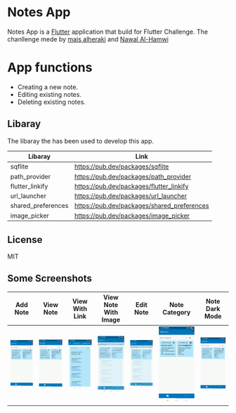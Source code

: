 # Notes App

Notes App is a [Flutter](https://flutter.dev/) application that build for Flutter Challenge. The chanllenge mede by [mais alheraki](https://github.com/pr-Mais) and [Nawal Al-Hamwi](https://www.linkedin.com/in/nawal-al-hamwi/)

# App functions
 - Creating a new note.
 - Editing existing notes.
 - Deleting existing notes.

## Libaray
The libaray the has been used to develop this app.

| Libaray | Link |
| ------ | ------ |
| sqflite | https://pub.dev/packages/sqflite |
| path_provider | https://pub.dev/packages/path_provider |
| flutter_linkify | https://pub.dev/packages/flutter_linkify |
| url_launcher | https://pub.dev/packages/url_launcher |
| shared_preferences | https://pub.dev/packages/shared_preferences |
| image_picker | https://pub.dev/packages/image_picker |


License
---

MIT

## Some Screenshots

| Add Note | View Note | View With Link | View Note With Image |Edit Note | Note Category | Note Dark Mode | 
| ------ | ------ | ------ | ------ |------ | ------ | ------ | 
|![](screenshot/add_note.gif)|![](screenshot/scrollable_note.gif)|![](screenshot/clickable_link.gif)|![](screenshot/note_with_image.gif)|![](screenshot/edit_note.gif)|![](screenshot/note_category.gif)|![](screenshot/dark_mode.gif)|


